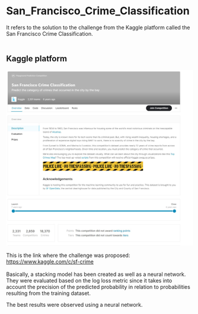 # San_Francisco_Crime_Classification
It refers to the solution to the challenge from the Kaggle platform called the San Francisco Crime Classification.
<br />
<br />

## Kaggle platform
![](img/kaggle.jpg)

This is the link where the challenge was proposed:
<br />
https://www.kaggle.com/c/sf-crime
<br />
<br />
Basically, a stacking model has been created as well as a neural network. They were evaluated based on the log loss metric since it takes into account the precision of the predicted probability in relation to probabilities resulting from the training dataset.

The best results were observed using a neural network.